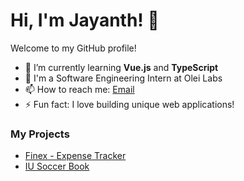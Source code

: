 # Hi, I'm Jayanth! 👋

Welcome to my GitHub profile!

- 🌱 I’m currently learning **Vue.js** and **TypeScript**
- 💼 I'm a Software Engineering Intern at Olei Labs
- 📫 How to reach me: [Email](mailto:your-email@example.com)
- ⚡ Fun fact: I love building unique web applications!

### My Projects
- [Finex - Expense Tracker](https://github.com/jayanth/finex)
- [IU Soccer Book](https://github.com/jayanth/iusoccerbook)
